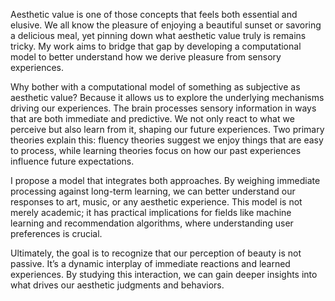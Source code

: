 Aesthetic value is one of those concepts that feels both essential and elusive. We all know the pleasure of enjoying a beautiful sunset or savoring a delicious meal, yet pinning down what aesthetic value truly is remains tricky. My work aims to bridge that gap by developing a computational model to better understand how we derive pleasure from sensory experiences.

Why bother with a computational model of something as subjective as aesthetic value? Because it allows us to explore the underlying mechanisms driving our experiences. The brain processes sensory information in ways that are both immediate and predictive. We not only react to what we perceive but also learn from it, shaping our future experiences. Two primary theories explain this: fluency theories suggest we enjoy things that are easy to process, while learning theories focus on how our past experiences influence future expectations.

I propose a model that integrates both approaches. By weighing immediate processing against long-term learning, we can better understand our responses to art, music, or any aesthetic experience. This model is not merely academic; it has practical implications for fields like machine learning and recommendation algorithms, where understanding user preferences is crucial.

Ultimately, the goal is to recognize that our perception of beauty is not passive. It’s a dynamic interplay of immediate reactions and learned experiences. By studying this interaction, we can gain deeper insights into what drives our aesthetic judgments and behaviors.
